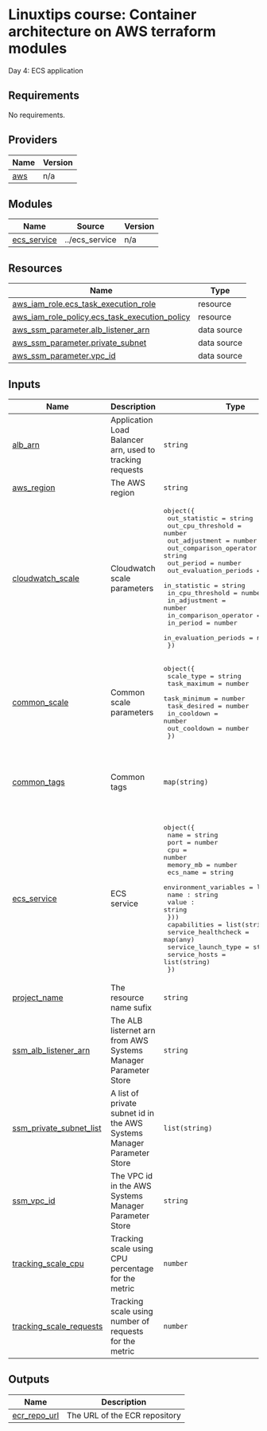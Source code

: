 <!-- BEGIN_TF_DOCS -->
# Linuxtips course: Container architecture on AWS terraform modules

Day 4: ECS application

## Requirements

No requirements.

## Providers

| Name | Version |
|------|---------|
| <a name="provider_aws"></a> [aws](#provider\_aws) | n/a |

## Modules

| Name | Source | Version |
|------|--------|---------|
| <a name="module_ecs_service"></a> [ecs\_service](#module\_ecs\_service) | ../ecs_service | n/a |

## Resources

| Name | Type |
|------|------|
| [aws_iam_role.ecs_task_execution_role](https://registry.terraform.io/providers/hashicorp/aws/latest/docs/resources/iam_role) | resource |
| [aws_iam_role_policy.ecs_task_execution_policy](https://registry.terraform.io/providers/hashicorp/aws/latest/docs/resources/iam_role_policy) | resource |
| [aws_ssm_parameter.alb_listener_arn](https://registry.terraform.io/providers/hashicorp/aws/latest/docs/data-sources/ssm_parameter) | data source |
| [aws_ssm_parameter.private_subnet](https://registry.terraform.io/providers/hashicorp/aws/latest/docs/data-sources/ssm_parameter) | data source |
| [aws_ssm_parameter.vpc_id](https://registry.terraform.io/providers/hashicorp/aws/latest/docs/data-sources/ssm_parameter) | data source |

## Inputs

| Name | Description | Type | Default | Required |
|------|-------------|------|---------|:--------:|
| <a name="input_alb_arn"></a> [alb\_arn](#input\_alb\_arn) | Application Load Balancer arn, used to tracking requests | `string` | n/a | yes |
| <a name="input_aws_region"></a> [aws\_region](#input\_aws\_region) | The AWS region | `string` | `"us-east-1"` | no |
| <a name="input_cloudwatch_scale"></a> [cloudwatch\_scale](#input\_cloudwatch\_scale) | Cloudwatch scale parameters | <pre>object({<br>    out_statistic           = string<br>    out_cpu_threshold       = number<br>    out_adjustment          = number<br>    out_comparison_operator = string<br>    out_period              = number<br>    out_evaluation_periods  = number<br>    in_statistic            = string<br>    in_cpu_threshold        = number<br>    in_adjustment           = number<br>    in_comparison_operator  = string<br>    in_period               = number<br>    in_evaluation_periods   = number<br>  })</pre> | n/a | yes |
| <a name="input_common_scale"></a> [common\_scale](#input\_common\_scale) | Common scale parameters | <pre>object({<br>    scale_type   = string<br>    task_maximum = number<br>    task_minimum = number<br>    task_desired = number<br>    in_cooldown  = number<br>    out_cooldown = number<br>  })</pre> | n/a | yes |
| <a name="input_common_tags"></a> [common\_tags](#input\_common\_tags) | Common tags | `map(string)` | <pre>{<br>  "created_by": "terraform-linuxtips-aws-container-architecture",<br>  "day": "day4",<br>  "sandbox": "linuxtips"<br>}</pre> | no |
| <a name="input_ecs_service"></a> [ecs\_service](#input\_ecs\_service) | ECS service | <pre>object({<br>    name      = string<br>    port      = number<br>    cpu       = number<br>    memory_mb = number<br>    ecs_name  = string<br>    environment_variables = list(object({<br>      name : string<br>      value : string<br>    }))<br>    capabilities        = list(string)<br>    service_healthcheck = map(any)<br>    service_launch_type = string<br>    service_hosts       = list(string)<br>  })</pre> | n/a | yes |
| <a name="input_project_name"></a> [project\_name](#input\_project\_name) | The resource name sufix | `string` | `"linuxtips"` | no |
| <a name="input_ssm_alb_listener_arn"></a> [ssm\_alb\_listener\_arn](#input\_ssm\_alb\_listener\_arn) | The ALB listernet arn from AWS Systems Manager Parameter Store | `string` | n/a | yes |
| <a name="input_ssm_private_subnet_list"></a> [ssm\_private\_subnet\_list](#input\_ssm\_private\_subnet\_list) | A list of private subnet id in the AWS Systems Manager Parameter Store | `list(string)` | n/a | yes |
| <a name="input_ssm_vpc_id"></a> [ssm\_vpc\_id](#input\_ssm\_vpc\_id) | The VPC id in the AWS Systems Manager Parameter Store | `string` | n/a | yes |
| <a name="input_tracking_scale_cpu"></a> [tracking\_scale\_cpu](#input\_tracking\_scale\_cpu) | Tracking scale using CPU percentage for the metric | `number` | n/a | yes |
| <a name="input_tracking_scale_requests"></a> [tracking\_scale\_requests](#input\_tracking\_scale\_requests) | Tracking scale using number of requests for the metric | `number` | n/a | yes |

## Outputs

| Name | Description |
|------|-------------|
| <a name="output_ecr_repo_url"></a> [ecr\_repo\_url](#output\_ecr\_repo\_url) | The URL of the ECR repository |
<!-- END_TF_DOCS -->